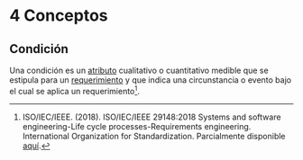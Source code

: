 # 4 Conceptos

## Condición

Una condición es un [atributo](./4_Atributo_de_calidad.md) cualitativo o
cuantitativo medible que se estipula para un [requerimiento](./4_Rendimiento.md)
y que indica una circunstancia o evento bajo el cual se aplica un
requerimiento[^1].

[^1]: ISO/IEC/IEEE. (2018). ISO/IEC/IEEE 29148:2018 Systems and software
    engineering-Life cycle processes-Requirements engineering. International
    Organization for Standardization. Parcialmente disponible
    [aquí](https://www.iso.org/obp/ui/en/#iso:std:iso-iec-ieee:29148:ed-2:v1:en).
